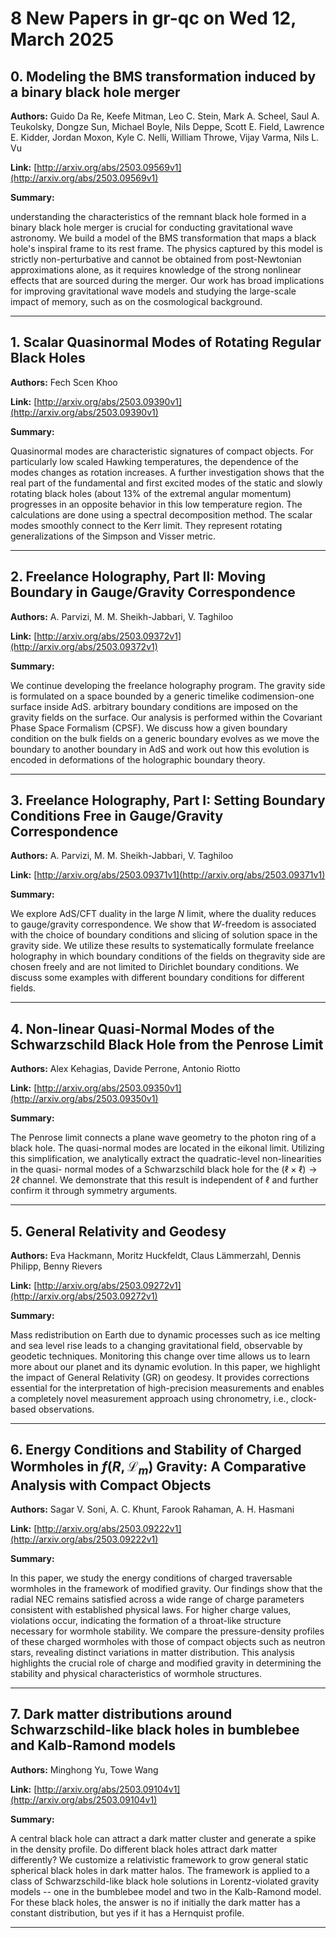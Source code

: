 # 8 New Papers in gr-qc on Wed 12, March 2025

## 0. Modeling the BMS transformation induced by a binary black hole merger

**Authors:** Guido Da Re, Keefe Mitman, Leo C. Stein, Mark A. Scheel, Saul A. Teukolsky, Dongze Sun, Michael Boyle, Nils Deppe, Scott E. Field, Lawrence E. Kidder, Jordan Moxon, Kyle C. Nelli, William Throwe, Vijay Varma, Nils L. Vu

**Link:** [http://arxiv.org/abs/2503.09569v1](http://arxiv.org/abs/2503.09569v1)

**Summary:**

 understanding the characteristics of the remnant black hole formed in a binary black hole merger is crucial for conducting gravitational wave astronomy. We build a model of the BMS transformation that maps a black hole's inspiral frame to its rest frame. The physics captured by this model is strictly non-perturbative and cannot be obtained from post-Newtonian approximations alone, as it requires knowledge of the strong nonlinear effects that are sourced during the merger. Our work has broad implications for improving gravitational wave models and studying the large-scale impact of memory, such as on the cosmological background.

---

## 1. Scalar Quasinormal Modes of Rotating Regular Black Holes

**Authors:** Fech Scen Khoo

**Link:** [http://arxiv.org/abs/2503.09390v1](http://arxiv.org/abs/2503.09390v1)

**Summary:**

Quasinormal modes are characteristic signatures of compact objects. For particularly low scaled Hawking temperatures, the dependence of the modes changes as rotation increases. A further investigation shows that the real part of the fundamental and first excited modes of the static and slowly rotating black holes (about $13\%$ of the extremal angular momentum) progresses in an opposite behavior in this low temperature region. The calculations are done using a spectral decomposition method. The scalar modes smoothly connect to the Kerr limit. They represent rotating generalizations of the Simpson and Visser metric.

---

## 2. Freelance Holography, Part II: Moving Boundary in Gauge/Gravity   Correspondence

**Authors:** A. Parvizi, M. M. Sheikh-Jabbari, V. Taghiloo

**Link:** [http://arxiv.org/abs/2503.09372v1](http://arxiv.org/abs/2503.09372v1)

**Summary:**

We continue developing the freelance holography program. The gravity side is formulated on a space bounded by a generic timelike codimension-one surface inside AdS. arbitrary boundary conditions are imposed on the gravity fields on the surface. Our analysis is performed within the Covariant Phase Space Formalism (CPSF). We discuss how a given boundary condition on the bulk fields on a generic boundary evolves as we move the boundary to another boundary in AdS and work out how this evolution is encoded in deformations of the holographic boundary theory.

---

## 3. Freelance Holography, Part I: Setting Boundary Conditions Free in   Gauge/Gravity Correspondence

**Authors:** A. Parvizi, M. M. Sheikh-Jabbari, V. Taghiloo

**Link:** [http://arxiv.org/abs/2503.09371v1](http://arxiv.org/abs/2503.09371v1)

**Summary:**

We explore AdS/CFT duality in the large $N$ limit, where the duality reduces to gauge/gravity correspondence. We show that $W$-freedom is associated with the choice of boundary conditions and slicing of solution space in the gravity side. We utilize these results to systematically formulate freelance holography in which boundary conditions of the fields on thegravity side are chosen freely and are not limited to Dirichlet boundary conditions. We discuss some examples with different boundary conditions for different fields.

---

## 4. Non-linear Quasi-Normal Modes of the Schwarzschild Black Hole from the   Penrose Limit

**Authors:** Alex Kehagias, Davide Perrone, Antonio Riotto

**Link:** [http://arxiv.org/abs/2503.09350v1](http://arxiv.org/abs/2503.09350v1)

**Summary:**

The Penrose limit connects a plane wave geometry to the photon ring of a black hole. The quasi-normal modes are located in the eikonal limit. Utilizing this simplification, we analytically extract the quadratic-level non-linearities in the quasi- normal modes of a Schwarzschild black hole for the $(\ell\times\ell)\to 2\ell$ channel. We demonstrate that this result is independent of $\ell$ and further confirm it through symmetry arguments.

---

## 5. General Relativity and Geodesy

**Authors:** Eva Hackmann, Moritz Huckfeldt, Claus Lämmerzahl, Dennis Philipp, Benny Rievers

**Link:** [http://arxiv.org/abs/2503.09272v1](http://arxiv.org/abs/2503.09272v1)

**Summary:**

Mass redistribution on Earth due to dynamic processes such as ice melting and sea level rise leads to a changing gravitational field, observable by geodetic techniques. Monitoring this change over time allows us to learn more about our planet and its dynamic evolution. In this paper, we highlight the impact of General Relativity (GR) on geodesy. It provides corrections essential for the interpretation of high-precision measurements and enables a completely novel measurement approach using chronometry, i.e., clock-based observations.

---

## 6. Energy Conditions and Stability of Charged Wormholes in $f(R,   \mathscr{L}_m)$ Gravity: A Comparative Analysis with Compact Objects

**Authors:** Sagar V. Soni, A. C. Khunt, Farook Rahaman, A. H. Hasmani

**Link:** [http://arxiv.org/abs/2503.09222v1](http://arxiv.org/abs/2503.09222v1)

**Summary:**

In this paper, we study the energy conditions of charged traversable wormholes in the framework of modified gravity. Our findings show that the radial NEC remains satisfied across a wide range of charge parameters consistent with established physical laws. For higher charge values, violations occur, indicating the formation of a throat-like structure necessary for wormhole stability. We compare the pressure-density profiles of these charged wormholes with those of compact objects such as neutron stars, revealing distinct variations in matter distribution. This analysis highlights the crucial role of charge and modified gravity in determining the stability and physical characteristics of wormhole structures.

---

## 7. Dark matter distributions around Schwarzschild-like black holes in   bumblebee and Kalb-Ramond models

**Authors:** Minghong Yu, Towe Wang

**Link:** [http://arxiv.org/abs/2503.09104v1](http://arxiv.org/abs/2503.09104v1)

**Summary:**

A central black hole can attract a dark matter cluster and generate a spike in the density profile. Do different black holes attract dark matter differently? We customize a relativistic framework to grow general static spherical black holes in dark matter halos. The framework is applied to a class of Schwarzschild-like black hole solutions in Lorentz-violated gravity models -- one in the bumblebee model and two in the Kalb-Ramond model. For these black holes, the answer is no if initially the dark matter has a constant distribution, but yes if it has a Hernquist profile.

---

